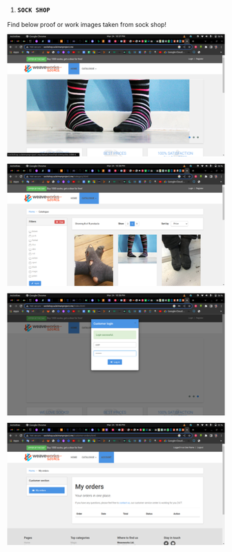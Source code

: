 1. ### `SOCK SHOP` 

Find below proof or work images taken from sock shop!

![sock shop!](/proof-work-images/images/s1.png "sock shop!")

![sock shop!](/proof-work-images/images/s2.png "sock shop!")

![sock shop!](/proof-work-images/images/s3.png "sock shop!")

![sock shop!](/proof-work-images/images/s4.png "sock shop!")


